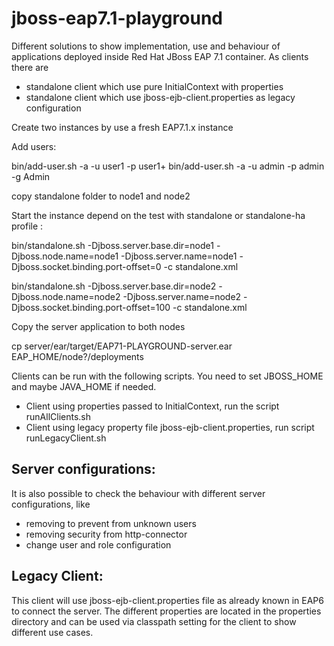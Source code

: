 # jboss-eap7.1-playground
Different solutions to show implementation, use and behaviour of applications deployed inside Red Hat JBoss EAP 7.1 container.
As clients there are 

- standalone client which use pure InitialContext with properties
- standalone client which use jboss-ejb-client.properties as legacy configuration



Create two instances by use a fresh EAP7.1.x instance

Add users:

   bin/add-user.sh -a -u user1 -p user1+
   bin/add-user.sh -a -u admin -p admin -g Admin


copy standalone folder to node1 and node2

Start the instance  depend on the test with standalone or standalone-ha profile :

   bin/standalone.sh -Djboss.server.base.dir=node1 -Djboss.node.name=node1 -Djboss.server.name=node1 -Djboss.socket.binding.port-offset=0 -c standalone.xml

   bin/standalone.sh -Djboss.server.base.dir=node2 -Djboss.node.name=node2 -Djboss.server.name=node2 -Djboss.socket.binding.port-offset=100 -c standalone.xml

Copy the server application to both nodes

   cp server/ear/target/EAP71-PLAYGROUND-server.ear EAP_HOME/node?/deployments



Clients can be run with the following scripts.
You need to set JBOSS_HOME and maybe JAVA_HOME if needed.

   - Client using properties passed to InitialContext, run the script runAllClients.sh
   - Client using legacy property file jboss-ejb-client.properties, run script runLegacyClient.sh



Server configurations:
-----------------------
It is also possible to check the behaviour with different server configurations, like 
- removing <local> to prevent from unknown users
- removing security from http-connector
- change user and role configuration

Legacy Client:
---------------
This client will use jboss-ejb-client.properties file as already known in EAP6 to connect the server.
The different properties are located in the properties directory and can be used via classpath setting for the client to show different use cases.
